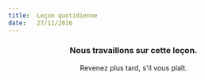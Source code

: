 ```yaml
---
title:  Leçon quotidienne
date:   27/11/2016
---
```


### <center>Nous travaillons sur cette leçon.</center>
<center>Revenez plus tard, s'il vous plaît.</center>